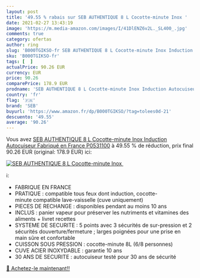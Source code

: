 ```yaml
---
layout: post
title: '49.55 % rabais sur SEB AUTHENTIQUE 8 L Cocotte-minute Inox '
date: 2021-02-27 13:43:19
image: 'https://m.media-amazon.com/images/I/41DlENZ6v2L._SL400_.jpg'
comments: true
category: ofertas
author: ring
slug: 'B000TGIKSO-fr SEB AUTHENTIQUE 8 L Cocotte-minute Inox Induction...'
sku: 'B000TGIKSO-fr'
tags: [  ]
actualPrice: 90.26 EUR
currency: EUR
price: 90.26
comparePrice: 178.9 EUR
prodname: 'SEB AUTHENTIQUE 8 L Cocotte-minute Inox Induction Autocuiseur Fabriqué en France P0531100'
country: 'fr'
flag: '🇫🇷'
brand: 'SEB'
buyurl: 'https://www.amazon.fr/dp/B000TGIKSO/?tag=tolees0d-21'
descuento: '49.55'
average: '90.26'
---
```


Vous avez [SEB AUTHENTIQUE 8 L Cocotte-minute Inox Induction Autocuiseur Fabriqué en France P0531100](https://www.amazon.fr/dp/B000TGIKSO/?tag=tolees0d-21)  à  49.55 % de réduction, prix final  90.26 EUR (original: 178.9 EUR) ici:

[![SEB AUTHENTIQUE 8 L Cocotte-minute Inox ](https://m.media-amazon.com/images/I/41DlENZ6v2L._SL400_.jpg)](https://www.amazon.fr/dp/B000TGIKSO/?tag=tolees0d-21)

ℹ️:

- FABRIQUE EN FRANCE
- PRATIQUE : compatible tous feux dont induction, cocotte-minute compatible lave-vaisselle (cuve uniquement)
- PIECES DE RECHANGE : disponibles pendant au moins 10 ans
- INCLUS : panier vapeur pour préserver les nutriments et vitamines des aliments + livret recettes
- SYSTEME DE SECURITE : 5 points avec 3 sécurités de sur-pression et 2 sécurités douverture/fermeture ; larges poignées pour une prise en main sûre et confortable
- CUISSON SOUS PRESSION : cocotte-minute 8L (6/8 personnes)
- CUVE ACIER INOXYDABLE : garantie 10 ans
- 30 ANS DE SECURITE : autocuiseur testé pour 30 ans de sécurité

[🛒 Achetez-le maintenant!!](https://www.amazon.fr/dp/B000TGIKSO/?tag=tolees0d-21)
